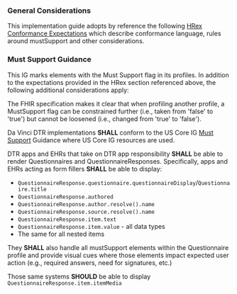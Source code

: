 ### General Considerations
This implementation guide adopts by reference the following [HRex Conformance Expectations](https://hl7.org/fhir/us/davinci-hrex/STU1.1/conformance.html) which describe conformance language, rules around mustSupport and other considerations. 

### Must Support Guidance
This IG marks elements with the Must Support flag in its profiles. In addition to the expectations provided in the HRex section referenced above, the following additional considerations apply:  

The FHIR specification makes it clear that when profiling another profile, a MustSupport flag can be constrained further (i.e., taken from 'false' to 'true') but cannot be loosened (i.e., changed from 'true' to 'false').   
  
Da Vinci DTR implementations **SHALL** conform to the US Core IG [Must Support]({{site.data.fhir.ver.uscore6}}/general-guidance.html#must-support) Guidance where US Core IG resources are used.
  
DTR apps and EHRs that take on DTR app responsibility **SHALL** be able to render Questionnaires and QuestionnaireResponses.  Specifically, apps and EHRs acting as form fillers **SHALL** be able to display:
* `QuestionnaireResponse.questionnaire.questionnaireDisplay`/`Questionnaire.title`
* `QuestionnaireResponse.authored`
* `QuestionnaireResponse.author.resolve().name`
* `QuestionnaireResponse.source.resolve().name`
* `QuestionnaireResponse.item.text`
* `QuestionnaireResponse.item.value` - all data types
* The same for all nested items

They **SHALL** also handle all mustSupport elements within the Questionnaire profile and provide visual cues where those elements impact expected user action (e.g., required answers, need for signatures, etc.)
  
Those same systems **SHOULD** be able to display `QuestionnaireResponse.item.itemMedia`
